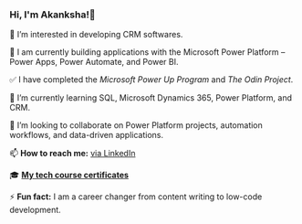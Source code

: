### Hi, I'm Akanksha!👋

👀 I’m interested in developing CRM softwares.

🔭 I am currently building applications with the Microsoft Power Platform – Power Apps, Power Automate, and Power BI.  

✅ I have completed the *Microsoft Power Up Program* and *The Odin Project*.  

🌱 I’m currently learning SQL, Microsoft Dynamics 365, Power Platform, and CRM.  

💞️ I’m looking to collaborate on Power Platform projects, automation workflows, and data-driven applications.  

📫 **How to reach me:** [via LinkedIn](https://www.linkedin.com/in/akanksha-gailakoti/)   

🎓 [**My tech course certificates**](https://github.com/akankshagailakoti/certificates)

⚡ **Fun fact:** I am a career changer from content writing to low-code development.  

